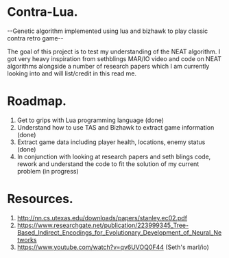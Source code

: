 # Contra-Lua.
--Genetic algorithm implemented using lua and bizhawk to play classic contra retro game--

The goal of this project is to test my understanding of the NEAT algorithm. I got very heavy inspiration from sethblings MAR/IO video and code on NEAT algorithms alongside a
number of research papers which I am currently looking into and will list/credit in this read me.

# Roadmap.

1) Get to grips with Lua programming language (done)
2) Understand how to use TAS and Bizhawk to extract game information (done)
3) Extract game data including player health, locations, enemy status (done)
4) In conjunction with looking at research papers and seth blings code, rework and understand the code to fit the solution of my current problem (in progress)


# Resources.
1) http://nn.cs.utexas.edu/downloads/papers/stanley.ec02.pdf
2) https://www.researchgate.net/publication/223999345_Tree-Based_Indirect_Encodings_for_Evolutionary_Development_of_Neural_Networks
3) https://www.youtube.com/watch?v=qv6UVOQ0F44 (Seth's marl/io)

